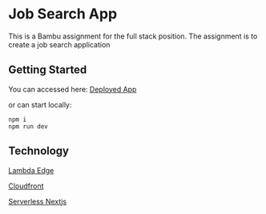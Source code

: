 # Job Search App

This is a Bambu assignment for the full stack position. The assignment is to create
a job search application 

## Getting Started

You can accessed here: [Deployed App](https://d1l0buvv1sm9ma.cloudfront.net/)

or can start locally: 

```
npm i
npm run dev   
```


## Technology 

[Lambda Edge](https://docs.aws.amazon.com/lambda/latest/dg/lambda-edge.html)

[Cloudfront](https://aws.amazon.com/cloudfront/)

[Serverless Nextjs](https://github.com/danielcondemarin/serverless-next.js/tree/master/packages/serverless-nextjs-component)

